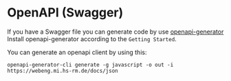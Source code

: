 # OpenAPI (Swagger)

If you have a Swagger file you can generate code by use [openapi-generator](https://openapi-generator.tech/)
Install openapi-generator according to the `Getting Started`.

You can generate an openapi client by using this: 

```
openapi-generator-cli generate -g javascript -o out -i https://webeng.mi.hs-rm.de/docs/json
```

